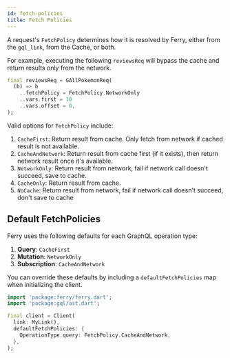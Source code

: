 ```yaml
---
id: fetch-policies
title: Fetch Policies
---
```


A request's `FetchPolicy` determines how it is resolved by Ferry, either from the `gql_link`, from the Cache, or both.

For example, executing the following `reviewsReq` will bypass the cache and return results only from the network.

```dart
final reviewsReq = GAllPokemonReq(
  (b) => b
    ..fetchPolicy = FetchPolicy.NetworkOnly
    ..vars.first = 10
    ..vars.offset = 0,
);
```

Valid options for `FetchPolicy` include:

1. `CacheFirst`: Return result from cache. Only fetch from network if cached result is not available.
2. `CacheAndNetwork`: Return result from cache first (if it exists), then return network result once it's available.
3. `NetworkOnly`: Return result from network, fail if network call doesn't succeed, save to cache.
4. `CacheOnly`: Return result from cache.
5. `NoCache`: Return result from network, fail if network call doesn't succeed, don't save to cache

## Default FetchPolicies

Ferry uses the following defaults for each GraphQL operation type:

1. **Query**: `CacheFirst`
2. **Mutation**: `NetworkOnly`
3. **Subscription**: `CacheAndNetwork`

You can override these defaults by including a `defaultFetchPolicies` map when initializing the client.

```dart
import 'package:ferry/ferry.dart';
import 'package:gql/ast.dart';

final client = Client(
  link: MyLink(),
  defaultFetchPolicies: {
    OperationType.query: FetchPolicy.CacheAndNetwork,
  },
);
```
